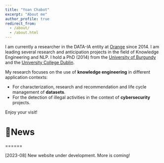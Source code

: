 ```yaml
---
title: "Yoan Chabot"
excerpt: "About me"
author_profile: true
redirect_from: 
  - /about/
  - /about.html
---
```


I am currently a researcher in the DATA-IA entity at [Orange](https://hellofuture.orange.com/) since 2014. 
I am leading several research and anticipation projects in the field of Knowledge Engineering and NLP.
I hold a PhD (2014) from the [University of Burgundy](http://www.ubfc.fr/) and the [University College Dublin](https://www.ucd.ie/).

My research focuses on the use of **knowledge engineering** in different application contexts:
* For characterization, research and recommendation and life cycle management of **datasets**.
* For the detection of illegal activities in the context of **cybersecurity** projects.

Enjoy your visit!

# 🚀News
======

[2023-08] New website under development. More is coming!